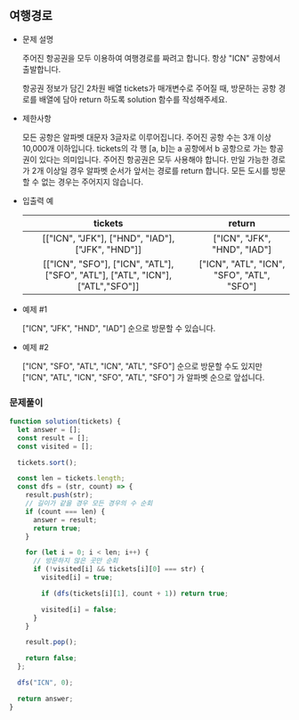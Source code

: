 ## 여행경로

- 문제 설명

  주어진 항공권을 모두 이용하여 여행경로를 짜려고 합니다. 항상 "ICN" 공항에서 출발합니다.

  항공권 정보가 담긴 2차원 배열 tickets가 매개변수로 주어질 때, 방문하는 공항 경로를 배열에 담아 return 하도록 solution 함수를 작성해주세요.

- 제한사항

  모든 공항은 알파벳 대문자 3글자로 이루어집니다.
  주어진 공항 수는 3개 이상 10,000개 이하입니다.
  tickets의 각 행 [a, b]는 a 공항에서 b 공항으로 가는 항공권이 있다는 의미입니다.
  주어진 항공권은 모두 사용해야 합니다.
  만일 가능한 경로가 2개 이상일 경우 알파벳 순서가 앞서는 경로를 return 합니다.
  모든 도시를 방문할 수 없는 경우는 주어지지 않습니다.

- 입출력 예

  |                                     tickets                                     |                   return                   |
  | :-----------------------------------------------------------------------------: | :----------------------------------------: |
  |                [["ICN", "JFK"], ["HND", "IAD"], ["JFK", "HND"]]                 |        ["ICN", "JFK", "HND", "IAD"]        |
  | [["ICN", "SFO"], ["ICN", "ATL"], ["SFO", "ATL"], ["ATL", "ICN"], ["ATL","SFO"]] | ["ICN", "ATL", "ICN", "SFO", "ATL", "SFO"] |

- 예제 #1

  ["ICN", "JFK", "HND", "IAD"] 순으로 방문할 수 있습니다.

- 예제 #2

  ["ICN", "SFO", "ATL", "ICN", "ATL", "SFO"] 순으로 방문할 수도 있지만 ["ICN", "ATL", "ICN", "SFO", "ATL", "SFO"] 가 알파벳 순으로 앞섭니다.

### 문제풀이

```jsx
function solution(tickets) {
  let answer = [];
  const result = [];
  const visited = [];

  tickets.sort();

  const len = tickets.length;
  const dfs = (str, count) => {
    result.push(str);
    // 길이가 같을 경우 모든 경우의 수 순회
    if (count === len) {
      answer = result;
      return true;
    }

    for (let i = 0; i < len; i++) {
      // 방문하지 않은 곳만 순회
      if (!visited[i] && tickets[i][0] === str) {
        visited[i] = true;

        if (dfs(tickets[i][1], count + 1)) return true;

        visited[i] = false;
      }
    }

    result.pop();

    return false;
  };

  dfs("ICN", 0);

  return answer;
}
```
